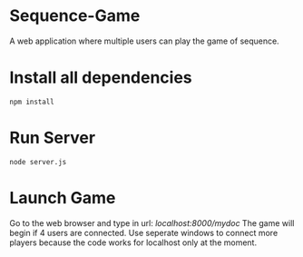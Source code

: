 # Sequence-Game
A web application where multiple users can play the game of sequence.

# Install all dependencies
`npm install`

# Run Server
`node server.js`

# Launch Game
Go to the web browser and type in url: *localhost:8000/mydoc*
The game will begin if 4 users are connected. Use seperate windows to connect more players because the code works for localhost only at the moment.
